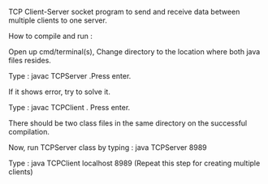 TCP Client-Server socket program to send and receive data between multiple clients to  one server.



How to compile and run : 


Open up cmd/terminal(s), Change directory to the location where both java files resides.

Type : javac TCPServer  .Press enter.

If it shows error, try to solve it.

Type : javac TCPClient   . Press enter. 

There should be two class files in the same directory on the successful compilation.

Now, run TCPServer class by typing : java TCPServer 8989

Type : java TCPClient localhost 8989   (Repeat this step for creating multiple clients)

